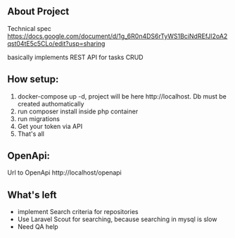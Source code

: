## About Project
Technical spec https://docs.google.com/document/d/1g_6R0n4DS6rTyWS1BciNdREfJl2oA2qst04tE5c5CLo/edit?usp=sharing 

basically implements REST API for tasks CRUD

## How setup:
1. docker-compose up -d, project will be here http://localhost. Db must be created authomatically
2. run composer install inside php container
3. run migrations
4. Get your token via API
5. That's all

## OpenApi:
Url to OpenApi http://localhost/openapi


## What's left
- implement Search criteria for repositories
- Use Laravel Scout for searching, because searching in mysql is slow
- Need QA help
